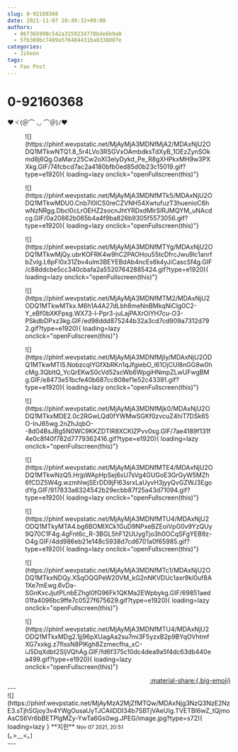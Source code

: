 ```yaml
---
slug: 0-92160368
date: 2021-11-07 20:49:32+09:00
authors:
  - 86f365990c542a315923d778bde6b9a0
  - 5fb309bc7489a576484431ba8338807e
categories:
  - Jiheon
tags:
  - Fan Post
---
```


# 0-92160368

<div class="post-container" markdown="1">
<div class="content-container md-sidebar__scrollwrap" markdown="1">

❤ヾ(＠⌒ ◡ ⌒＠)ﾉ❤
<figure markdown="1">
![](https://phinf.wevpstatic.net/MjAyMjA3MDNfMjA2/MDAxNjU2ODQ1MTkwNTQ1.8_5r4LVo3RSGVxOAmbdksTdXyB_1OEzZynSOkmd8j6Qg.OaMarz25Cw2oXI3elyDykd_Pe_R8gXHPkxMH9w3PXXkg.GIF/74fcbcd7ac2a4180bfb0ed85d0b23c15019.gif?type=e1920){ loading=lazy onclick="openFullscreen(this)"}
</figure>

<figure markdown="1">
![](https://phinf.wevpstatic.net/MjAyMjA3MDNfMTk5/MDAxNjU2ODQ1MTkwMDU0.Cnb7l0lCS0reCZVNH54XwtufuzT3huenioC6hwNzNRgg.Dbcl0cLrOEHZ2socnJhtYRDxdMIrSlRJMQYM_uNAcdcg.GIF/0a20862b065b4a4f9ba826b9305f5573056.gif?type=e1920){ loading=lazy onclick="openFullscreen(this)"}
</figure>

<figure markdown="1">
![](https://phinf.wevpstatic.net/MjAyMjA3MDNfMTYg/MDAxNjU2ODQ1MTkwMjQy.ubrKOFRK4w9hC2PAOHou55tcDfrcJwu9lc1anrfbZvIg.L6pFl0x31Zbv4ulm3BEYEBdAb4ncEs6k4yJiCascSf4g.GIF/c88ddcbe5cc340cbafa2a55207642885424.gif?type=e1920){ loading=lazy onclick="openFullscreen(this)"}
</figure>

<figure markdown="1">
![](https://phinf.wevpstatic.net/MjAyMjA3MDNfMTM2/MDAxNjU2ODQ1MTkwMTkx.M6h1A4A27dLbh8meNnBMkqNiCIg0C2-Y_eBf0bXKFpsg.WX73-l-Ppr3-juLajPAXrOlYH7cu-O3-PSkdbDPxz3kg.GIF/ed98ddd875244b32a3cd7cd909a7312d792.gif?type=e1920){ loading=lazy onclick="openFullscreen(this)"}
</figure>

<figure markdown="1">
![](https://phinf.wevpstatic.net/MjAyMjA3MDNfMjIy/MDAxNjU2ODQ1MTkwMTI5.NobzcqIYGfXbRKn1qJfgiebO_l61OjCUl8nGG8w0hcMg.3QbltQ_YcQrEKwS0cVd52scWb6WpgiHNmpZLwUFwgBMg.GIF/e8473e51bcfe40b687cc808ef1e52c43391.gif?type=e1920){ loading=lazy onclick="openFullscreen(this)"}
</figure>

<figure markdown="1">
![](https://phinf.wevpstatic.net/MjAyMjA3MDNfMjk0/MDAxNjU2ODQ1MTkxMDE2.0c2RGwLQd0fYWMwSGKf0zvcuZ4hiT7DSk65O-InJ65wg.2nZhJqbO--8d04BsJBg5N0WC9KKZDTIR8XCKIZPvv0sg.GIF/7ae4189f131f4e0c8f40f782d7779362416.gif?type=e1920){ loading=lazy onclick="openFullscreen(this)"}
</figure>

<figure markdown="1">
![](https://phinf.wevpstatic.net/MjAyMjA3MDNfMTE4/MDAxNjU2ODQ1MTkwNzQ5.HrjpWApHpSej6sU7sVg4GUGoE3GrGyW5MZh6fCDZ5W4g.wzmhlwjSErDD9jFl63srxLaUyvH3jyyQvGZWJ3EgodYg.GIF/917833a6324542b29ecbb87f25a43d71094.gif?type=e1920){ loading=lazy onclick="openFullscreen(this)"}
</figure>

<figure markdown="1">
![](https://phinf.wevpstatic.net/MjAyMjA3MDNfMTU4/MDAxNjU2ODQ1MTkyMTA4.bg6BOMIXCk1GuD9NPxeBZEoiVpG0v9YzQUy9Q70C1F4g.4gFnt6c_R-3BGL5hF12UUygTjo3h0OCqSFgYEB9z-O4g.GIF/4dd986eb21e148c5938d7cd6701a0f65985.gif?type=e1920){ loading=lazy onclick="openFullscreen(this)"}
</figure>

<figure markdown="1">
![](https://phinf.wevpstatic.net/MjAyMjA3MDNfMTc1/MDAxNjU2ODQ1MTkxNDQy.XSqOQGPeW20VM_kG2nNKVDUc1axr9kI0uf8A1Xe7mEwg.6vDa-SGnKxcJjutPLnbEZhgI0fG96Fk1QKMa2EWpbykg.GIF/69851aed01fa4096bc9ffe7c0527f675629.gif?type=e1920){ loading=lazy onclick="openFullscreen(this)"}
</figure>

<figure markdown="1">
![](https://phinf.wevpstatic.net/MjAyMjA3MDNfMTU4/MDAxNjU2ODQ1MTkxMDg2.1jj96pXUagAa2su7mi3F5yzxB2p9BYqOVhtmfXG7xxkg.z7flssN8PlKgh8Zzmecfha_xC-iJ5DqXdbt2SljVQhAg.GIF/fd6f375c10dc4dea9a5f4dc63db440ea499.gif?type=e1920){ loading=lazy onclick="openFullscreen(this)"}
</figure>


</div>
</div>

<div style="text-align: right;" markdown="1">
<a href="https://weverse.io/fromis9/fanpost/0-92160368" style="text-align: right;">:material-share:{.big-emoji}</a>
</div>
---

<div class="comments-container md-sidebar__scrollwrap" markdown="1">
<div class="comment" markdown="1">
<div class='id-container' markdown="1">
![](https://phinf.wevpstatic.net/MjAyMzA2MjZfMTQw/MDAxNjg3NzQ3NzE2NzE3.sTjhSGjoy3v4YWgOusaUyTJCAiIDDI34b7SBTjVAeUIg.TVETBI6wZ_tQjmoAsCS6Vr6bBETPlgMZy-YwTa6Gs0wg.JPEG/image.jpg?type=s72){ loading=lazy }
**<span class="artist">지헌</span>** <small>Nov 07 2021, 20:51</small><br>
</div>
<div class='comment-body' markdown="1">
(｡>﹏<｡) 
</div>
</div>
</div>
---
